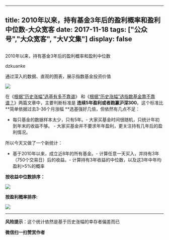 
---
title:   2010年以来，持有基金3年后的盈利概率和盈利中位数-大众宽客
date: 2017-11-18
tags: ["公众号","大众宽客", "大V文集"]
display: false
---


## 



2010年以来，持有基金3年后的盈利概率和盈利中位数




dzkuanke




通过深入的数据、直观的图表，展示指数基金投资价值


<img data-s="300,640" data-type="jpeg" src="https://mmbiz.qpic.cn/mmbiz_jpg/PKw3FQPmhIjvGuQWRA7so8wM5wdUPmTle0FfaYlVTB3ZYYvDeTNPoUnajly8uzHiatic26usOic5sPxPuI0m4xj0A/0?wx_fmt=jpeg" data-copyright="0" style="" class="" data-ratio="0.5616666666666666" data-w="1200"/>

在《[根据“历史涨幅”选基有多不靠谱](http://mp.weixin.qq.com/s?__biz=MzAwMTc1MDcwNw==&amp;mid=2648272595&amp;idx=1&amp;sn=24c7f37f59344a3fe6e652e189b12357&amp;chksm=82f92d0fb58ea4194916a885316cd3a2e322eadac51314e87440a72c2de74d6a648786dd23cb&amp;scene=21#wechat_redirect)》&nbsp;和《[根据“历史涨幅”选指数基金靠不靠谱？](http://mp.weixin.qq.com/s?__biz=MzAwMTc1MDcwNw==&amp;mid=2648272603&amp;idx=1&amp;sn=7b66e54f53ccaf0fe1a5a9da27014c70&amp;chksm=82f92d07b58ea41156a722cdfc9555093f52ffb14d5f632df1aab0f843d51bae14c71c95ada8&amp;scene=21#wechat_redirect)》两篇文章中，主要判断标准是&nbsp;**连续5年盈利或者跑赢沪深300**。这个标准比 **简单依据过去3-36个月涨幅&nbsp;**选基强好几倍，但依然有几点不足：
- 每只基金的数据样本太少，只有5年。- 大家买基金时间很随机，只统计年初到年末的收益不够。&nbsp;- 大家买基金并不要求年年盈利，更关注持有几年后的盈利情况。


所以今天又做了一个新统计：
- 基于2010年以来，成立近8年的所有基金。- 计算任意一天买入，并持有3年（750个交易日）后的收益。- 计算持有3年收益的中位数，以及这3年中年均盈利&gt;5%的概率


**按收益中位数排序：**

<img data-s="300,640" data-type="png" src="https://mmbiz.qpic.cn/mmbiz_png/PKw3FQPmhIjvGuQWRA7so8wM5wdUPmTlmAkBv3JSGg2KYbxtqqQVlAF4v5QW54jnRxThndQAVCkM5o0S22McpA/0?wx_fmt=png" data-copyright="0" class="" data-ratio="0.9836867862969005" data-w="1226"/>



**按盈利概率排序:**

<img data-s="300,640" data-type="png" src="https://mmbiz.qpic.cn/mmbiz_png/PKw3FQPmhIjvGuQWRA7so8wM5wdUPmTlbQRGPKDMmEKM0r1J6uIEXzvjcqErgPELFqSib3mOkYFlh4dxF7P9R7g/0?wx_fmt=png" data-copyright="0" style="" class="" data-ratio="0.9819672131147541" data-w="1220"/>

****

**风险提示**：这个统计依然是基于历史涨幅的幸存者偏差而已




**微信扫一扫赞赏作者**















